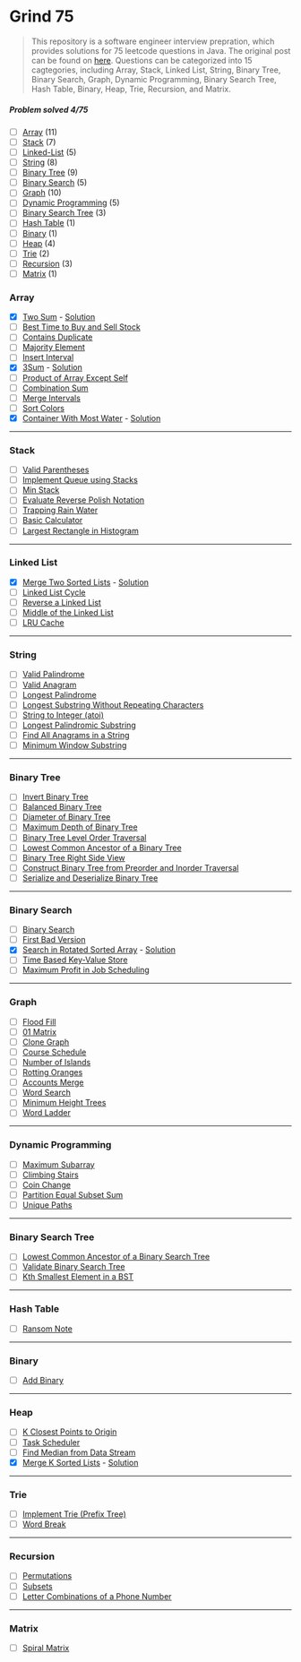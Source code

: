 # Grind 75
> This repository is a software engineer interview prepration, which provides solutions for 75 leetcode questions in Java. The original post can be found on [here](https://www.techinterviewhandbook.org/grind75?grouping=topics&order=difficulty&hours=8). Questions can be categorized into 15 cagtegories, including Array, Stack, Linked List, String, Binary Tree, Binary Search, Graph, Dynamic Programming, Binary Search Tree, Hash Table, Binary, Heap, Trie, Recursion, and Matrix.

##### Problem solved 4/75

-   [ ] [Array](#array) (11)
-   [ ] [Stack](#stack) (7)
-   [ ] [Linked-List](#linked-list) (5)
-   [ ] [String](#string) (8)
-   [ ] [Binary Tree](#binary-tree) (9)
-   [ ] [Binary Search](#binary-search) (5)
-   [ ] [Graph](#graph) (10)
-   [ ] [Dynamic Programming](#dynamic-programming) (5)
-   [ ] [Binary Search Tree](#binary-search-tree) (3)
-   [ ] [Hash Table](#hash-table) (1)
-   [ ] [Binary](#binary) (1)
-   [ ] [Heap](#heap) (4)
-   [ ] [Trie](#trie) (2)
-   [ ] [Recursion](#recursion) (3)
-   [ ] [Matrix](#matrix) (1)

### Array

-   [x] [Two Sum](https://leetcode.com/problems/two-sum) - [Solution](Array/1.%20Two%20Sum/)
-   [ ] [Best Time to Buy and Sell Stock](https://leetcode.com/problems/best-time-to-buy-and-sell-stock)
-   [ ] [Contains Duplicate](https://leetcode.com/problems/contains-duplicate)
-   [ ] [Majority Element](https://leetcode.com/problems/majority-element)
-   [ ] [Insert Interval](https://leetcode.com/problems/insert-interval)
-   [x] [3Sum](https://leetcode.com/problems/3sum/) - [Solution](/Array/15.%203Sum/)
-   [ ] [Product of Array Except Self](https://leetcode.com/problems/product-of-array-except-self)
-   [ ] [Combination Sum](https://leetcode.com/problems/combination-sum)
-   [ ] [Merge Intervals](https://leetcode.com/problems/merge-intervals)
-   [ ] [Sort Colors](https://leetcode.com/problems/sort-colors)
-   [x] [Container With Most Water](https://leetcode.com/problems/container-with-most-water) - [Solution](/Array/11.%20Container%20With%20Most%20Water/)

---

### Stack

-   [ ] [Valid Parentheses](https://leetcode.com/problems/valid-parentheses)
-   [ ] [Implement Queue using Stacks](https://leetcode.com/problems/implement-queue-using-stacks)
-   [ ] [Min Stack](https://leetcode.com/problems/min-stack)
-   [ ] [Evaluate Reverse Polish Notation](https://leetcode.com/problems/evaluate-reverse-polish-notation)
-   [ ] [Trapping Rain Water](https://leetcode.com/problems/trapping-rain-water)
-   [ ] [Basic Calculator](https://leetcode.com/problems/basic-calculator)
-   [ ] [Largest Rectangle in Histogram](https://leetcode.com/problems/largest-rectangle-in-histogram)

---

### Linked List

-   [x] [Merge Two Sorted Lists](https://leetcode.com/problems/merge-two-sorted-lists) - [Solution](Linked%20List/21.%20Merge%20Two%20Sorted%20Lists)
-   [ ] [Linked List Cycle](https://leetcode.com/problems/linked-list-cycle)
-   [ ] [Reverse a Linked List](https://leetcode.com/problems/reverse-linked-list)
-   [ ] [Middle of the Linked List](https://leetcode.com/problems/remove-nth-node-from-end-of-list)
-   [ ] [LRU Cache](https://leetcode.com/problems/reorder-list)

---

### String

-   [ ] [Valid Palindrome](https://leetcode.com/problems/valid-palindrome)
-   [ ] [Valid Anagram](https://leetcode.com/problems/valid-anagram)
-   [ ] [Longest Palindrome](https://leetcode.com/problems/longest-palindrome)
-   [ ] [Longest Substring Without Repeating Characters](https://leetcode.com/problems/longest-substring-without-repeating-characters)
-   [ ] [String to Integer (atoi)](https://leetcode.com/problems/string-to-integer-atoi)
-   [ ] [Longest Palindromic Substring](https://leetcode.com/problems/longest-palindromic-substring)
-   [ ] [Find All Anagrams in a String](https://leetcode.com/problems/find-all-anagrams-in-a-string)
-   [ ] [Minimum Window Substring](https://leetcode.com/problems/minimum-window-substring)

---

### Binary Tree

-   [ ] [Invert Binary Tree](https://leetcode.com/problems/invert-binary-tree)
-   [ ] [Balanced Binary Tree](https://leetcode.com/problems/balanced-binary-tree)
-   [ ] [Diameter of Binary Tree](https://leetcode.com/problems/diameter-of-binary-tree)
-   [ ] [Maximum Depth of Binary Tree](https://leetcode.com/problems/maximum-depth-of-binary-tree)
-   [ ] [Binary Tree Level Order Traversal](https://leetcode.com/problems/binary-tree-level-order-traversal)
-   [ ] [Lowest Common Ancestor of a Binary Tree](https://leetcode.com/problems/lowest-common-ancestor-of-a-binary-tree)
-   [ ] [Binary Tree Right Side View](https://leetcode.com/problems/binary-tree-right-side-view)
-   [ ] [Construct Binary Tree from Preorder and Inorder Traversal](https://leetcode.com/problems/construct-binary-tree-from-preorder-and-inorder-traversal)
-   [ ] [Serialize and Deserialize Binary Tree](https://leetcode.com/problems/serialize-and-deserialize-binary-tree)

---

### Binary Search

-   [ ] [Binary Search](https://leetcode.com/problems/binary-search)
-   [ ] [First Bad Version](https://leetcode.com/problems/first-bad-version)
-   [x] [Search in Rotated Sorted Array](https://leetcode.com/problems/search-in-rotated-sorted-array) - [Solution](/Binary%20Search/33.%20Search%20in%20Rotated%20Sorted%20Array)
-   [ ] [Time Based Key-Value Store](https://leetcode.com/problems/time-based-key-value-store)
-   [ ] [Maximum Profit in Job Scheduling](https://leetcode.com/problems/maximum-profit-in-job-scheduling)

---

### Graph

-   [ ] [Flood Fill](https://leetcode.com/problems/flood-fill)
-   [ ] [01 Matrix](https://leetcode.com/problems/01-matrix)
-   [ ] [Clone Graph](https://leetcode.com/problems/clone-graph)
-   [ ] [Course Schedule](https://leetcode.com/problems/course-schedule)
-   [ ] [Number of Islands](https://leetcode.com/problems/number-of-islands)
-   [ ] [Rotting Oranges](https://leetcode.com/problems/rotting-oranges)
-   [ ] [Accounts Merge](https://leetcode.com/problems/accounts-merge)
-   [ ] [Word Search](https://leetcode.com/problems/word-search)
-   [ ] [Minimum Height Trees](https://leetcode.com/problems/minimum-height-trees)
-   [ ] [Word Ladder](https://leetcode.com/problems/word-ladder)

---

### Dynamic Programming

-   [ ] [Maximum Subarray](https://leetcode.com/problems/maximum-subarray)
-   [ ] [Climbing Stairs](https://leetcode.com/problems/climbing-stairs)
-   [ ] [Coin Change](https://leetcode.com/problems/coin-change)
-   [ ] [Partition Equal Subset Sum](https://leetcode.com/problems/maximum-subarray)
-   [ ] [Unique Paths](https://leetcode.com/problems/unique-paths)

---

### Binary Search Tree

-   [ ] [Lowest Common Ancestor of a Binary Search Tree](https://leetcode.com/problems/lowest-common-ancestor-of-a-binary-search-tree)
-   [ ] [Validate Binary Search Tree](https://leetcode.com/problems/validate-binary-search-tree)
-   [ ] [Kth Smallest Element in a BST](https://leetcode.com/problems/kth-smallest-element-in-a-bst)

---

### Hash Table

-   [ ] [Ransom Note](https://leetcode.com/problems/ransom-note)

---

### Binary

-   [ ] [Add Binary](https://leetcode.com/problems/add-binary)

---

### Heap

-   [ ] [K Closest Points to Origin](https://leetcode.com/problems/k-closest-points-to-origin)
-   [ ] [Task Scheduler](https://leetcode.com/problems/task-scheduler)
-   [ ] [Find Median from Data Stream](https://leetcode.com/problems/find-median-from-data-stream/)
-   [x] [Merge K Sorted Lists](https://leetcode.com/problems/merge-k-sorted-lists/) - [Solution](/Heap/23.%20Merge%20k%20Sorted%20Lists)

---

### Trie

-   [ ] [Implement Trie (Prefix Tree)](https://leetcode.com/problems/implement-trie-prefix-tree)
-   [ ] [Word Break](https://leetcode.com/problems/word-break)

---

### Recursion

-   [ ] [Permutations](https://leetcode.com/problems/permutations)
-   [ ] [Subsets](https://leetcode.com/problems/subsets)
-   [ ] [Letter Combinations of a Phone Number](https://leetcode.com/problems/letter-combinations-of-a-phone-number)

---

### Matrix

-   [ ] [Spiral Matrix](https://leetcode.com/problems/spiral-matrix)

